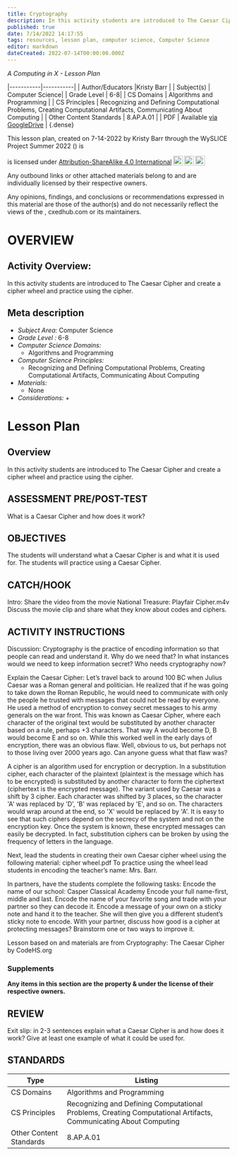 ```yaml
---
title: Cryptography
description: In this activity students are introduced to The Caesar Cipher and create a cipher wheel and practice using the cipher.
published: true
date: 7/14/2022 14:17:55
tags: resources, lesson plan, computer science, Computer Science 
editor: markdown
dateCreated: 2022-07-14T00:00:00.000Z
---
```

*A Computing in X - Lesson Plan*

|-----------|-----------|
| Author/Educators |Kristy Barr |
| Subject(s) | Computer Science|
| Grade Level | 6-8|
| CS Domains | Algorithms and Programming |
| CS Principles | Recognizing and Defining Computational Problems, Creating Computational Artifacts, Communicating About Computing |
| Other Content Standards | 8.AP.A.01 | 
| PDF | Available [via GoogleDrive]() |
{.dense}






This lesson plan, created on 7-14-2022 by Kristy Barr through the  WySLICE Project Summer 2022 () is  <p xmlns:cc="http://creativecommons.org/ns#" >  is licensed under <a href="http://creativecommons.org/licenses/by-sa/4.0/?ref=chooser-v1" target="_blank" rel="license noopener noreferrer" style="display:inline-block;">Attribution-ShareAlike 4.0 International<img style="height:22px!important;margin-left:3px;vertical-align:text-bottom;" src="https://mirrors.creativecommons.org/presskit/icons/cc.svg?ref=chooser-v1"><img style="height:22px!important;margin-left:3px;vertical-align:text-bottom;" src="https://mirrors.creativecommons.org/presskit/icons/by.svg?ref=chooser-v1"><img style="height:22px!important;margin-left:3px;vertical-align:text-bottom;" src="https://mirrors.creativecommons.org/presskit/icons/sa.svg?ref=chooser-v1"></a></p>


Any outbound links or other attached materials belong to and are individually licensed by their respective owners. 


Any opinions, findings, and conclusions or recommendations expressed in this material are those of the author(s) and do not necessarily reflect the views of the , cxedhub.com or its maintainers.


# OVERVIEW
## Activity Overview:  
In this activity students are introduced to The Caesar Cipher and create a cipher wheel and practice using the cipher.
## Meta description
+ *Subject Area:* Computer Science 
+ *Grade Level :* 6-8 
+ *Computer Science Domains:*
   + Algorithms and Programming
+ *Computer Science Principles:*
   + Recognizing and Defining Computational Problems, Creating Computational Artifacts, Communicating About Computing
+ *Materials:* 
   + None
+ *Considerations:*
   + 


# Lesson Plan
## Overview
In this activity students are introduced to The Caesar Cipher and create a cipher wheel and practice using the cipher.
## ASSESSMENT PRE/POST-TEST
What is a Caesar Cipher and how does it work?
## OBJECTIVES
The students will understand what a Caesar Cipher is and what it is used for.
The students will practice using a Caesar Cipher.


## CATCH/HOOK
Intro: Share the video from the movie National Treasure: Playfair Cipher.m4v
Discuss the movie clip and share what they know about codes and ciphers.


## ACTIVITY INSTRUCTIONS
Discussion:
Cryptography is the practice of encoding information so that people can read and understand it.  Why do we need that?  In what instances would we need to keep information secret?  Who needs cryptography now?


Explain the Caesar Cipher:
Let’s travel back to around 100 BC when Julius Caesar was a Roman general and politician. He realized that if he was going to take down the Roman Republic, he would need to communicate with only the people he trusted with messages that could not be read by everyone. He used a method of encryption to convey secret messages to his army generals on the war front. This was known as Caesar Cipher, where each character of the original text would be substituted by another character based on a rule, perhaps +3 characters. That way A would become D, B would become E and so on. While this worked well in the early days of encryption, there was an obvious flaw. Well, obvious to us, but perhaps not to those living over 2000 years ago. Can anyone guess what that flaw was? 


A cipher is an algorithm used for encryption or decryption. In a substitution cipher, each character of the plaintext (plaintext is the message which has to be encrypted) is substituted by another character to form the ciphertext (ciphertext is the encrypted message). The variant used by Caesar was a shift by 3 cipher. Each character was shifted by 3 places, so the character 'A' was replaced by 'D', 'B' was replaced by 'E', and so on. The characters would wrap around at the end, so 'X' would be replaced by 'A'.  It is easy to see that such ciphers depend on the secrecy of the system and not on the encryption key. Once the system is known, these encrypted messages can easily be decrypted. In fact, substitution ciphers can be broken by using the frequency of letters in the language.


Next, lead the students in creating their own Caesar cipher wheel using the following material: cipher wheel.pdf
To practice using the wheel lead students in encoding the teacher’s name: Mrs. Barr.




In partners, have the students complete the following tasks:
Encode the name of our school: Casper Classical Academy
Encode your full name-first, middle and last.
Encode the name of your favorite song and trade with your partner so they can decode it.
Encode a message of your own on a sticky note and hand it to the teacher.  She will then give you a different student’s sticky note to encode.
With your partner, discuss how good is a cipher at protecting messages?  Brainstorm one or two ways to improve it.






Lesson based on and materials are from Cryptography: The Caesar Cipher by CodeHS.org


### Supplements
**Any items in this section are the property & under the license of their respective owners.**






## REVIEW
Exit slip: in 2-3 sentences explain what a Caesar Cipher is and how does it work? Give at least one example of what it could be used for.
## STANDARDS        
| Type | Listing | 
|-----------|-----------|
| CS Domains  | Algorithms and Programming|
| CS Principles   | Recognizing and Defining Computational Problems, Creating Computational Artifacts, Communicating About Computing|
| Other Content Standards | 8.AP.A.01  |